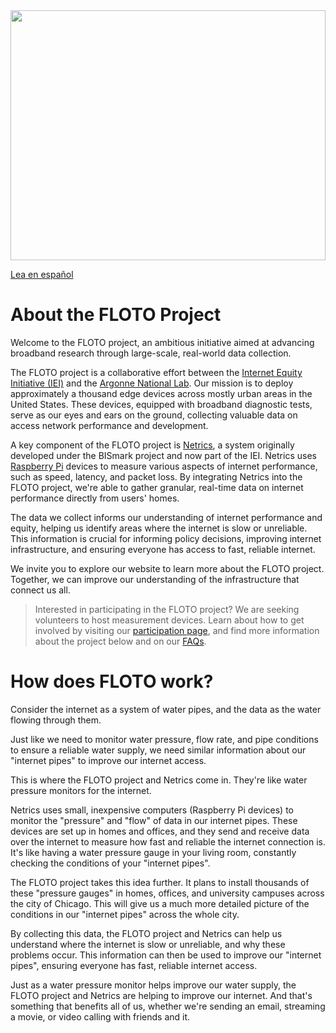 <img src='https://internetequity.uchicago.edu/wp-content/uploads/2022/05/iStock-1254825733.jpg' height='400px' width='100%'>

[Lea en español](https://internetequity.org/floto/index-es.html)

# About the FLOTO Project

Welcome to the FLOTO project, an ambitious initiative aimed at advancing broadband research through large-scale, real-world data collection.

The FLOTO project is a collaborative effort between the [Internet Equity Initiative (IEI)](https://internetequity.uchicago.edu/) and the [Argonne National Lab](https://www.anl.gov/). Our mission is to deploy approximately a thousand edge devices across mostly urban areas in the United States. These devices, equipped with broadband diagnostic tests, serve as our eyes and ears on the ground, collecting valuable data on access network performance and development.

A key component of the FLOTO project is [Netrics](https://github.com/internet-equity/netrics), a system originally developed under the BISmark project and now part of the IEI. Netrics uses [Raspberry Pi](https://www.raspberrypi.com/products/raspberry-pi-4-model-b/) devices to measure various aspects of internet performance, such as speed, latency, and packet loss. By integrating Netrics into the FLOTO project, we're able to gather granular, real-time data on internet performance directly from users' homes.

The data we collect informs our understanding of internet performance and equity, helping us identify areas where the internet is slow or unreliable. This information is crucial for informing policy decisions, improving internet infrastructure, and ensuring everyone has access to fast, reliable internet.

We invite you to explore our website to learn more about the FLOTO project. Together, we can improve our understanding of the infrastructure that connect us all.

> Interested in participating in the FLOTO project? We are seeking volunteers to host measurement devices. Learn about how to get involved by visiting our [participation page](https://internetequity.org/floto/participate.html), and find more information about the project below and on our [FAQs](https://internetequity.org/floto/faqs.html).

# How does FLOTO work?

Consider the internet as a system of water pipes, and the data as the water flowing through them.

Just like we need to monitor water pressure, flow rate, and pipe conditions to ensure a reliable water supply, we need similar information about our "internet pipes" to improve our internet access.

This is where the FLOTO project and Netrics come in. They're like water pressure monitors for the internet.

Netrics uses small, inexpensive computers (Raspberry Pi devices) to monitor the "pressure" and "flow" of data in our internet pipes. These devices are set up in homes and offices, and they send and receive data over the internet to measure how fast and reliable the internet connection is. It's like having a water pressure gauge in your living room, constantly checking the conditions of your "internet pipes".

The FLOTO project takes this idea further. It plans to install thousands of these "pressure gauges" in homes, offices, and university campuses across the city of Chicago. This will give us a much more detailed picture of the conditions in our "internet pipes" across the whole city.

By collecting this data, the FLOTO project and Netrics can help us understand where the internet is slow or unreliable, and why these problems occur. This information can then be used to improve our "internet pipes", ensuring everyone has fast, reliable internet access.

Just as a water pressure monitor helps improve our water supply, the FLOTO project and Netrics are helping to improve our internet. And that's something that benefits all of us, whether we're sending an email, streaming a movie, or video calling with friends and it.